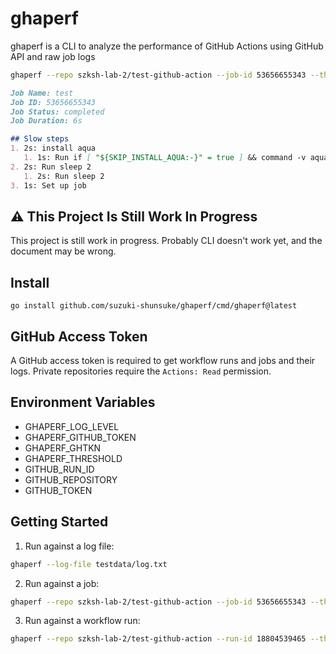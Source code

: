 # ghaperf

ghaperf is a CLI to analyze the performance of GitHub Actions using GitHub API and raw job logs

```sh
ghaperf --repo szksh-lab-2/test-github-action --job-id 53656655343 --threshold 1s
```

```markdown
Job Name: test
Job ID: 53656655343
Job Status: completed
Job Duration: 6s

## Slow steps
1. 2s: install aqua
   1. 1s: Run if [ "${SKIP_INSTALL_AQUA:-}" = true ] && command -v aqua >/dev/null; then
2. 2s: Run sleep 2
   1. 2s: Run sleep 2
3. 1s: Set up job
```

## :warning: This Project Is Still Work In Progress

This project is still work in progress.
Probably CLI doesn't work yet, and the document may be wrong.

## Install

```
go install github.com/suzuki-shunsuke/ghaperf/cmd/ghaperf@latest
```

## GitHub Access Token

A GitHub access token is required to get workflow runs and jobs and their logs.
Private repositories require the `Actions: Read` permission.

## Environment Variables

- GHAPERF_LOG_LEVEL
- GHAPERF_GITHUB_TOKEN
- GHAPERF_GHTKN
- GHAPERF_THRESHOLD
- GITHUB_RUN_ID
- GITHUB_REPOSITORY
- GITHUB_TOKEN

## Getting Started

1. Run against a log file:

```sh
ghaperf --log-file testdata/log.txt
```

2. Run against a job:

```sh
ghaperf --repo szksh-lab-2/test-github-action --job-id 53656655343 --threshold 1s
```

3. Run against a workflow run:

```sh
ghaperf --repo szksh-lab-2/test-github-action --run-id 18804539465 --threshold 1s
```
